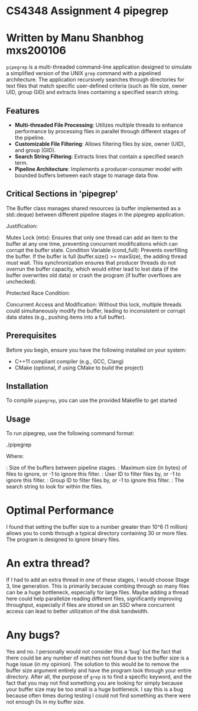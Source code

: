 # CS4348 Assignment 4 pipegrep

# Written by Manu Shanbhog mxs200106

`pipegrep` is a multi-threaded command-line application designed to simulate a simplified version of the UNIX `grep` command with a pipelined architecture. The application recursively searches through directories for text files that match specific user-defined criteria (such as file size, owner UID, group GID) and extracts lines containing a specified search string.

## Features

- **Multi-threaded File Processing**: Utilizes multiple threads to enhance performance by processing files in parallel through different stages of the pipeline.
- **Customizable File Filtering**: Allows filtering files by size, owner (UID), and group (GID).
- **Search String Filtering**: Extracts lines that contain a specified search term.
- **Pipeline Architecture**: Implements a producer-consumer model with bounded buffers between each stage to manage data flow.

## Critical Sections in 'pipegrep'

The Buffer class manages shared resources (a buffer implemented as a std::deque) between different pipeline stages in the pipegrep application.

Justification:

Mutex Lock (mtx): Ensures that only one thread can add an item to the buffer at any one time, preventing concurrent modifications which can corrupt the buffer state.
Condition Variable (cond_full): Prevents overfilling the buffer. If the buffer is full (buffer.size() >= maxSize), the adding thread must wait. This synchronization ensures that producer threads do not overrun the buffer capacity, which would either lead to lost data (if the buffer overwrites old data) or crash the program (if buffer overflows are unchecked).

Protected Race Condition:

Concurrent Access and Modification: Without this lock, multiple threads could simultaneously modify the buffer, leading to inconsistent or corrupt data states (e.g., pushing items into a full buffer).

## Prerequisites

Before you begin, ensure you have the following installed on your system:

- C++11 compliant compiler (e.g., GCC, Clang)
- CMake (optional, if using CMake to build the project)

## Installation

To compile `pipegrep`, you can use the provided Makefile to get started

## Usage

To run pipegrep, use the following command format:

./pipegrep <buffsize> <filesize> <uid> <gid> <string>

Where:

<buffsize>: Size of the buffers between pipeline stages.
<filesize>: Maximum size (in bytes) of files to ignore, or -1 to ignore this filter.
<uid>: User ID to filter files by, or -1 to ignore this filter.
<gid>: Group ID to filter files by, or -1 to ignore this filter.
<string>: The search string to look for within the files.

# Optimal Performance

I found that setting the buffer size to a number greater than 10^6 (1 million) allows you to comb through a typical directory containing 30 or more files. The program is designed to ignore binary files.

# An extra thread?

If I had to add an extra thread in one of these stages, I would choose Stage 3, line generation. This is primarily because combing through so many files can be a huge bottleneck, especially for large files. Maybe adding a thread here could help parallelize reading different files, significantly improving throughput, especially if files are stored on an SSD where concurrent access can lead to better utilization of the disk bandwidth.

# Any bugs?

Yes and no. I personally would not consider this a 'bug' but the fact that there could be any number of matches not found due to the buffer size is a huge issue (in my opinion). The solution to this would be to remove the buffer size argument entirely and have the program look through your entire directory. After all, the purpose of `grep` is to find a specific keyword, and the fact that you may not find something you are looking for simply because your buffer size may be too small is a huge bottleneck. I say this is a bug because often times during testing I could not find something as there were not enough 0s in my buffer size.


